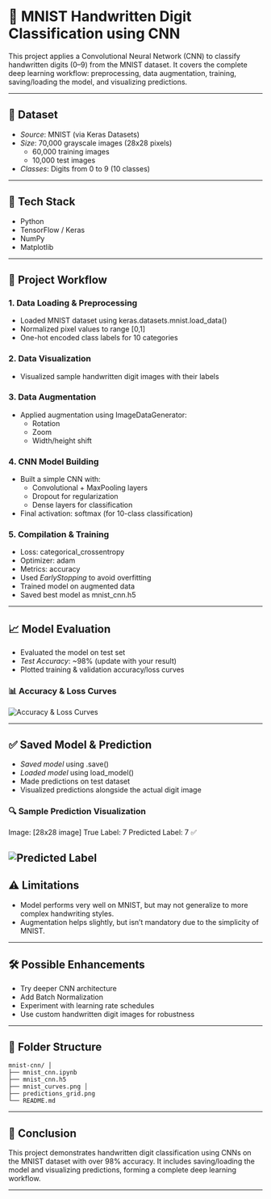 # 🔢 MNIST Handwritten Digit Classification using CNN

This project applies a Convolutional Neural Network (CNN) to classify handwritten digits (0–9) from the MNIST dataset. It covers the complete deep learning workflow: preprocessing, data augmentation, training, saving/loading the model, and visualizing predictions.

---

## 📂 Dataset

- *Source*: MNIST (via Keras Datasets)
- *Size*: 70,000 grayscale images (28x28 pixels)
  - 60,000 training images
  - 10,000 test images
- *Classes*: Digits from 0 to 9 (10 classes)

---

## 🧰 Tech Stack

- Python
- TensorFlow / Keras
- NumPy
- Matplotlib

---

## 🧠 Project Workflow

### 1. Data Loading & Preprocessing
- Loaded MNIST dataset using keras.datasets.mnist.load_data()
- Normalized pixel values to range [0,1]
- One-hot encoded class labels for 10 categories

### 2. Data Visualization
- Visualized sample handwritten digit images with their labels

### 3. Data Augmentation
- Applied augmentation using ImageDataGenerator:
  - Rotation
  - Zoom
  - Width/height shift

### 4. CNN Model Building
- Built a simple CNN with:
  - Convolutional + MaxPooling layers
  - Dropout for regularization
  - Dense layers for classification
- Final activation: softmax (for 10-class classification)

### 5. Compilation & Training
- Loss: categorical_crossentropy
- Optimizer: adam
- Metrics: accuracy
- Used *EarlyStopping* to avoid overfitting
- Trained model on augmented data
- Saved best model as mnist_cnn.h5

---

## 📈 Model Evaluation

- Evaluated the model on test set
- *Test Accuracy*: ~98% (update with your result)
- Plotted training & validation accuracy/loss curves

### 📊 Accuracy & Loss Curves

![Accuracy & Loss Curves]()

---

## ✅ Saved Model & Prediction

- *Saved model* using .save()  
- *Loaded model* using load_model()  
- Made predictions on test dataset  
- Visualized predictions alongside the actual digit image

### 🔍 Sample Prediction Visualization

Image: [28x28 image] True Label: 7
Predicted Label: 7 ✅

![Predicted Label]()
---

## ⚠️ Limitations

- Model performs very well on MNIST, but may not generalize to more complex handwriting styles.
- Augmentation helps slightly, but isn’t mandatory due to the simplicity of MNIST.

---

## 🛠️ Possible Enhancements

- Try deeper CNN architecture
- Add Batch Normalization
- Experiment with learning rate schedules
- Use custom handwritten digit images for robustness

---

## 📁 Folder Structure

```
mnist-cnn/ │
├── mnist_cnn.ipynb 
├── mnist_cnn.h5 
├── mnist_curves.png │
├── predictions_grid.png
└── README.md
```
---

## 🏁 Conclusion

This project demonstrates handwritten digit classification using CNNs on the MNIST dataset with over 98% accuracy. It includes saving/loading the model and visualizing predictions, forming a complete deep learning workflow.


---
